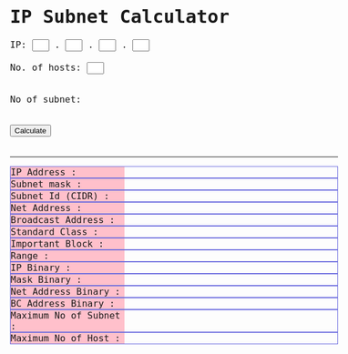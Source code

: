 
<html>
<head>
<title>IP Subnet Calculator</title>
<style>
body {
font-family:monospace;
font-size:16px;
}
.addr {
width:30px;
}
.result {
border-top: 1px solid #6a6ade;
border-bottom: 1px solid #6a6ade;
border-left: 1px solid #6a6ade;
border-right: 1px solid #6a6ade;
}
.result .label {
display:inline-block;
width:200px;
background:pink;
}
</style>
</head>
<body>
<h1>IP Subnet Calculator</h1>
IP:
<input type='text' class='addr' id='q1'> .
<input type='text' class='addr' id='q2'> .
<input type='text' class='addr' id='q3'> .
<input type='text' class='addr' id='q4'>
<br><br>
No. of hosts:
<input type='text' class='addr' id='hostNum'>
<br><br>

No of subnet:
<input type='hidden' class='addr' id='subnetNum'>
<br><br>

<button onclick='calculate();'>Calculate</button><br><br>
<hr>
<div class='result'>
<span class=label>IP Address :</span>
<span class=value id=resIP></span>
</div>
<div class='result'>
<span class=label>Subnet mask :</span>
<span class=value id=resMask></span>
</div>
<div class='result'>
<span class=label>Subnet Id (CIDR) :</span>
<span class=value id=resSubnetId></span>
</div>
<div class='result'>
<span class=label>Net Address :</span>
<span class=value id=resNet></span>
</div>
<div class='result'>
<span class=label>Broadcast Address :</span>
<span class=value id=resBC></span>
</div>
<div class='result'>
<span class=label>Standard Class :</span>
<span class=value id=resClass></span>
</div>
<div class='result'>
<span class=label>Important Block :</span>
<span class=value id=resImportantBlock></span>
</div>
<div class='result'>
<span class=label>Range :</span>
<span class=value id=resRange></span>
</div>
<div class='result'>
<span class=label>IP Binary :</span>
<span class=value id=resBinIP></span>
</div>
<div class='result'>
<span class=label>Mask Binary :</span>
<span class=value id=resBinMask></span>
</div>
<div class='result'>
<span class=label>Net Address Binary :</span>
<span class=value id=resBinNet></span>
</div>
<div class='result'>
<span class=label>BC Address Binary :</span>
<span class=value id=resBinBC></span>
</div>
<div class='result'>
<span class=label>Maximum No of Subnet :</span>
<span class=value id=resMaxNet></span>
</div>
<div class='result'>
<span class=label>Maximum No of Host :</span>
<span class=value id=resMaxHost></span>
</div>
</body>
<script type='text/javascript'>
function calculate(){
//get values from input box
var q1=document.getElementById('q1').value;
var q2=document.getElementById('q2').value;
var q3=document.getElementById('q3').value;
var q4=document.getElementById('q4').value;
//var cidr=document.getElementById('cidr').value;
var netNum=document.getElementById('subnetNum').value;
var hostNum=document.getElementById('hostNum').value;

//guessing netmask by # of host
var hostNumDbg=0;
for(var i=32;i>=0;i--){
if(hostNum >= Math.pow(2,i)){
//hostNumDbg=Math.pow(2,i+1);
hostNumDbg=32-(i+1);
break;
}
}
var cidr=hostNumDbg;


//validate input value
if(
(q1>=0 && q1<=255) &&
(q2>=0 && q2<=255) &&
(q3>=0 && q3<=255) &&
(q4>=0 && q4<=255) &&
(cidr>=0 && cidr<=32)
){
//display IP address
document.getElementById('resIP').innerHTML=q1 + "." + q2 + "." + q3 + "." + q4;

//get IP Address binaries
var ipBin={};
ipBin[1]=String("00000000"+parseInt(q1,10).toString(2)).slice(-8);
ipBin[2]=String("00000000"+parseInt(q2,10).toString(2)).slice(-8);

 

ipBin[3]=String("00000000"+parseInt(q3,10).toString(2)).slice(-8);
ipBin[4]=String("00000000"+parseInt(q4,10).toString(2)).slice(-8);

//decide standart class

var standartClass="";
if(q1<=126) {
standartClass="A";
}else if (q1==127) {
standartClass="loopback IP"
}else if (q1>=128 && q1<=191) {
standartClass="B";
}else if (q1>=192 && q1<=223) {
standartClass="C";
}else if (q1>=224 && q1<=239) {
standartClass="D (Multicast Address)";
}else if (q1>=240 && q1<=225) {
standartClass="E (Experimental)";
}else {
standartClass="Out of range";
}

//netmask
var mask=cidr;
var importantBlock=Math.ceil(mask/8);
var importantBlockBinary=ipBin[importantBlock];
var maskBinaryBlockCount=mask%8;
if(maskBinaryBlockCount==0)importantBlock++;
var maskBinaryBlock="";
var maskBlock="";
for(var i=1;i<=8;i++){
if(maskBinaryBlockCount>=i){
maskBinaryBlock+="1";
}else{
maskBinaryBlock+="0";
}
}
//convert binary mask block to decimal
maskBlock=parseInt(maskBinaryBlock,2);

//net & broadcast addr
var netBlockBinary="";
var bcBlockBinary="";
for(var i=1;i<=8;i++){
if(maskBinaryBlock.substr(i-1,1)=="1"){
netBlockBinary+=importantBlockBinary.substr(i-1,1);
bcBlockBinary+=importantBlockBinary.substr(i-1,1);
}else{
netBlockBinary+="0";
bcBlockBinary+="1";
}
}

//put everything together, create a string container variables
var mask="";
var maskBinary="";
var net="";
var bc="";
var netBinary="";
var bcBinary="";
var rangeA="";
var rangeB="";
//loop to put whole strings block together
for(var i=1;i<=4;i++){
if(importantBlock>i) {
//blocks before the important block.
mask+="255";
maskBinary+="11111111";
netBinary+=ipBin[i];
bcBinary+=ipBin[i];
net+=parseInt(ipBin[i],2);
bc+=parseInt(ipBin[i],2);
rangeA+=parseInt(ipBin[i],2);
rangeB+=parseInt(ipBin[i],2);
}else if (importantBlock==i) {
//the important block.
mask+=maskBlock;
maskBinary+=maskBinaryBlock;
netBinary+=netBlockBinary;
bcBinary+=bcBlockBinary;
net+=parseInt(netBlockBinary,2);
bc+=parseInt(bcBlockBinary,2);
rangeA+=(parseInt(netBlockBinary,2)+1);
rangeB+=(parseInt(bcBlockBinary,2)-1);
}else {
//block after the important block.
mask+=0;
maskBinary+="00000000";
netBinary+="00000000";
bcBinary+="11111111";
net+="0";
bc+="255";
rangeA+=0;
rangeB+=255;
}
//add . separator except the last block
if(i<4){
mask+=".";
maskBinary+=".";
netBinary+=".";
bcBinary+=".";
net+=".";
bc+=".";
rangeA+=".";
rangeB+=".";
}
}

//additional : count maximum host, maximum net and current subnets
var binaryHost="";
for(var i=(31-cidr);i>=0;i--){
binaryHost=binaryHost+"1";
}
var maxHost=parseInt(binaryHost,2);
var binarySubnet="";
for(var i=cidr;i>=0;i--){
binarySubnet=binarySubnet+"1";
}
var maxSubnet=parseInt(binarySubnet,2);
var binaryCurrentSubnetBlock="";
for(var i=maskBinaryBlockCount;i>=0;i--){
binaryCurrentSubnetBlock=binaryCurrentSubnetBlock+"1";
}
var maxCurrentSubnetBlock=parseInt(binaryCurrentSubnetBlock,2);

//write the results to the page.
document.getElementById('resMask').innerHTML=mask;
document.getElementById('resNet').innerHTML=net;
document.getElementById('resBC').innerHTML=bc;
document.getElementById('resRange').innerHTML=rangeA + " - " + rangeB;
document.getElementById('resBinIP').innerHTML=ipBin[1]+"."+ipBin[2]+"."+ipBin[3]+"."+ipBin[4];

 

document.getElementById('resBinMask').innerHTML=maskBinary;
document.getElementById('resBinNet').innerHTML=netBinary;
document.getElementById('resBinBC').innerHTML=bcBinary;
document.getElementById('resClass').innerHTML=standartClass;
document.getElementById('resSubnetId').innerHTML=cidr;
document.getElementById('resMaxHost').innerHTML=maxHost+" possible host(s) in current subnet";
document.getElementById('resMaxNet').innerHTML=maxSubnet+" of total possible subnet, "+maxCurrentSubnetBlock+" possible subnet in current block";
document.getElementById('resImportantBlock').innerHTML=importantBlock;
}else{
alert("invalid value");
}

}
</script>
</html>
